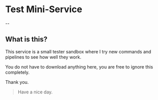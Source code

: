 # Test Mini-Service

--

## What is this?

This service is a small tester sandbox where I try new commands and pipelines to see how well they work.

You do not have to download anything here, you are free to ignore this completely.

Thank you.

> Have a nice day. 
